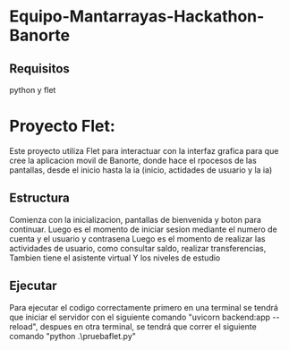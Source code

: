 # Equipo-Mantarrayas-Hackathon-Banorte

## Requisitos
python y flet

# Proyecto Flet:

Este proyecto utiliza Flet para interactuar con la interfaz grafica para que cree la aplicacion movil de Banorte, donde hace el rpocesos de las pantallas, desde el inicio hasta la ia (inicio, actidades de usuario y la ia)

## Estructura

Comienza con la inicializacion, pantallas de bienvenida y boton para continuar.
Luego es el momento de iniciar sesion mediante el numero de cuenta y el usuario y contrasena
Luego es el momento de realizar las actividades de usuario, como consultar saldo, realizar transferencias,
Tambien tiene el asistente virtual
Y los niveles de estudio

## Ejecutar

Para ejecutar el codigo correctamente primero en una terminal se tendrá que iniciar el servidor con el siguiente comando "uvicorn backend:app --reload", despues en otra terminal, se tendrá que correr el siguiente comando "python .\pruebaflet.py"